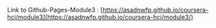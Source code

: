 Link to Github-Pages-Module3 : [https://asadnwfp.github.io/coursera-hcj/module3](https://asadnwfp.github.io/coursera-hcj/module3/)
